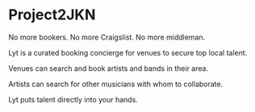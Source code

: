 # Project2JKN

No more bookers. No more Craigslist. No more middleman. 

Lyt is a curated booking concierge for venues to secure top local talent.

Venues can search and book artists and bands in their area.

Artists can search for other musicians with whom to collaborate.

Lyt puts talent directly into your hands.